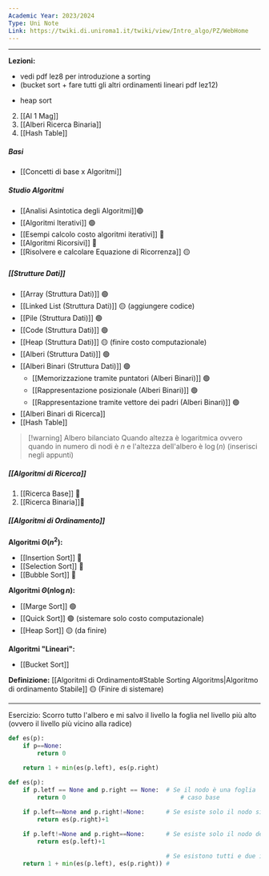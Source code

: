 ```yaml
---
Academic Year: 2023/2024
Type: Uni Note
Link: https://twiki.di.uniroma1.it/twiki/view/Intro_algo/PZ/WebHome
---
```

---
**Lezioni:**
- vedi pdf lez8 per introduzione a sorting
- (bucket sort + fare tutti gli altri ordinamenti lineari pdf lez12)
+  heap sort
2. [[Al 1 Mag]]
3. [[Alberi Ricerca Binaria]]
4. [[Hash Table]]

##### Basi
- [[Concetti di base x Algoritmi]]

##### Studio Algoritmi
- [[Analisi Asintotica degli Algoritmi]]🟢
- [[Algoritmi Iterativi]] 🟢
- [[Esempi calcolo costo algoritmi iterativi]] 🔴
- [[Algoritmi Ricorsivi]] 🔴
- [[Risolvere e calcolare Equazione di Ricorrenza]] 🟡

##### [[Strutture Dati]]
- [[Array (Struttura Dati)]] 🟢
- [[Linked List (Struttura Dati)]] 🟡 (aggiungere codice)
- [[Pile (Struttura Dati)]] 🟢
- [[Code (Struttura Dati)]] 🟢
- [[Heap (Struttura Dati)]] 🟡 (finire costo computazionale)
- [[Alberi (Struttura Dati)]] 🟢
- [[Alberi Binari (Struttura Dati)]] 🟢
	- [[Memorizzazione tramite puntatori (Alberi Binari)]] 🟢
	- [[Rappresentazione posizionale (Alberi Binari)]] 🟢
	- [[Rappresentazione tramite vettore dei padri (Alberi Binari)]] 🟢
- [[Alberi Binari di Ricerca]]
- [[Hash Table]]


>[!warning] Albero bilanciato
>Quando altezza è logaritmica ovvero quando in numero di nodi è $n$ e l'altezza dell'albero è $\log(n)$ (inserisci negli appunti)

##### [[Algoritmi di Ricerca]]
1. [[Ricerca Base]] 🔴
2. [[Ricerca Binaria]]🔴

##### [[Algoritmi di Ordinamento]]
**Algoritmi $\Theta(n^{2})$:**
- [[Insertion Sort]] 🔴
- [[Selection Sort]] 🔴
- [[Bubble Sort]] 🔴

**Algoritmi $\Theta(n \log n)$:**
- [[Marge Sort]] 🟢
- [[Quick Sort]] 🟢 (sistemare solo costo computazionale)
- [[Heap Sort]] 🟡 (da finire)

**Algoritmi "Lineari":**
- [[Bucket Sort]]

**Definizione:** [[Algoritmi di Ordinamento#Stable Sorting Algoritms|Algoritmo di ordinamento Stabile]] 🟡 (Finire di sistemare)

---

Esercizio:
Scorro tutto l'albero e mi salvo il livello la foglia nel livello più alto (ovvero il livello più vicino alla radice)

```python
def es(p):
	if p==None: 
		return 0
	
	return 1 + min(es(p.left), es(p.right) 
```

```python
def es(p):
	if p.letf == None and p.right == None:  # Se il nodo è una foglia
		return 0                                # caso base

	if p.left==None and p.right!=None:      # Se esiste solo il nodo sinistro
		return es(p.right)+1

	if p.left!=None and p.right==None:      # Se esiste solo il nodo destro
		return es(p.left)+1
	
											# Se esistono tutti e due i nodi filgi
	return 1 + min(es(p.left), es(p.right)) # 
```
